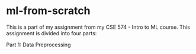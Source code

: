 # ml-from-scratch

This is a part of my assignment from my CSE 574 - Intro to ML course. This assignment is divided into four parts:

Part 1: Data Preprocessing
